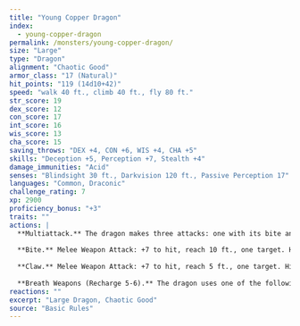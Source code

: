 ```yaml
---
title: "Young Copper Dragon"
index:
  - young-copper-dragon
permalink: /monsters/young-copper-dragon/
size: "Large"
type: "Dragon"
alignment: "Chaotic Good"
armor_class: "17 (Natural)"
hit_points: "119 (14d10+42)"
speed: "walk 40 ft., climb 40 ft., fly 80 ft."
str_score: 19
dex_score: 12
con_score: 17
int_score: 16
wis_score: 13
cha_score: 15
saving_throws: "DEX +4, CON +6, WIS +4, CHA +5"
skills: "Deception +5, Perception +7, Stealth +4"
damage_immunities: "Acid"
senses: "Blindsight 30 ft., Darkvision 120 ft., Passive Perception 17"
languages: "Common, Draconic"
challenge_rating: 7
xp: 2900
proficiency_bonus: "+3"
traits: ""
actions: |
  **Multiattack.** The dragon makes three attacks: one with its bite and two with its claws.
  
  **Bite.** Melee Weapon Attack: +7 to hit, reach 10 ft., one target. Hit: 15 (2d10 + 4) piercing damage.
  
  **Claw.** Melee Weapon Attack: +7 to hit, reach 5 ft., one target. Hit: 11 (2d6 + 4) slashing damage.
  
  **Breath Weapons (Recharge 5-6).** The dragon uses one of the following breath weapons. Acid Breath. The dragon exhales acid in an 40-foot line that is 5 feet wide. Each creature in that line must make a DC 14 Dexterity saving throw, taking 40 (9d8) acid damage on a failed save, or half as much damage on a successful one. Slowing Breath. The dragon exhales gas in a 30-foot cone. Each creature in that area must succeed on a DC 14 Constitution saving throw. On a failed save, the creature can't use reactions, its speed is halved, and it can't make more than one attack on its turn. In addition, the creature can use either an action or a bonus action on its turn, but not both. These effects last for 1 minute. The creature can repeat the saving throw at the end of each of its turns, ending the effect on itself with a successful save.
reactions: ""
excerpt: "Large Dragon, Chaotic Good"
source: "Basic Rules"
---
```

